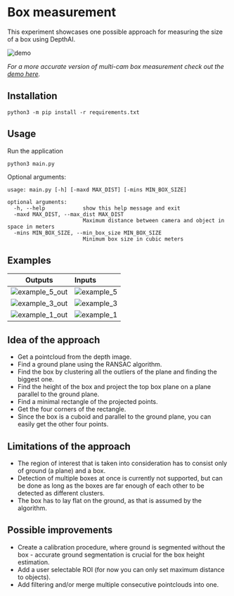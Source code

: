 # Box measurement

This experiment showcases one possible approach for measuring the size of a box using DepthAI.

![demo](https://github.com/luxonis/oak-examples/blob/master/gen2-multiple-devices/box-measurement/img/demo.gif)

_For a more accurate version of multi-cam box measurement check out the [demo here](https://github.com/luxonis/oak-examples/tree/master/gen2-multiple-devices/box-measurement)._

## Installation
```
python3 -m pip install -r requirements.txt
```

## Usage

Run the application

```
python3 main.py
```

Optional arguments:
```
usage: main.py [-h] [-maxd MAX_DIST] [-mins MIN_BOX_SIZE]

optional arguments:
  -h, --help            show this help message and exit
  -maxd MAX_DIST, --max_dist MAX_DIST
                        Maximum distance between camera and object in space in meters
  -mins MIN_BOX_SIZE, --min_box_size MIN_BOX_SIZE
                        Minimum box size in cubic meters
```

## Examples
Outputs                                    | Inputs
:----------------------------------------:|:---------------------|
![example_5_out](https://user-images.githubusercontent.com/47612463/177592137-169290fb-a359-4663-9030-050a661b5196.png) | ![example_5](https://user-images.githubusercontent.com/47612463/177592142-bead0286-8934-4c4f-b14f-12e162ff3330.png) 
![example_3_out](https://user-images.githubusercontent.com/47612463/177592144-faba302c-4bf6-42f2-9d32-7f69a4a0db02.png) | ![example_3](https://user-images.githubusercontent.com/47612463/177592146-02c191ae-fde7-4790-98ea-2da3da5579a3.png)
![example_1_out](https://user-images.githubusercontent.com/47612463/177592149-045326d6-cc7b-4751-b34e-0fefd951a3d8.png) |  ![example_1](https://user-images.githubusercontent.com/47612463/177592151-3cced47a-9a18-4a15-8ff2-1ecbdecaba7b.png)

## Idea of the approach
  * Get a pointcloud from the depth image.
  * Find a ground plane using the RANSAC algorithm.
  * Find the box by clustering all the outliers of the plane and finding the biggest one.
  * Find the height of the box and project the top box plane on a plane parallel to the ground plane.
  * Find a minimal rectangle of the projected points.
  * Get the four corners of the rectangle.
  * Since the box is a cuboid and parallel to the ground plane, you can easily get the other four points.


## Limitations of the approach
  * The region of interest that is taken into consideration has to consist only of ground (a plane) and a box.
  * Detection of multiple boxes at once is currently not supported, but can be done as long as the boxes are far enough of each other to be detected as different clusters.
  * The box has to lay flat on the ground, as that is assumed by the algorithm.

## Possible improvements
  * Create a calibration procedure, where ground is segmented without the box - accurate ground segmentation is crucial for the box height estimation.
  * Add a user selectable ROI (for now you can only set maximum distance to objects).
  * Add filtering and/or merge multiple consecutive pointclouds into one.
